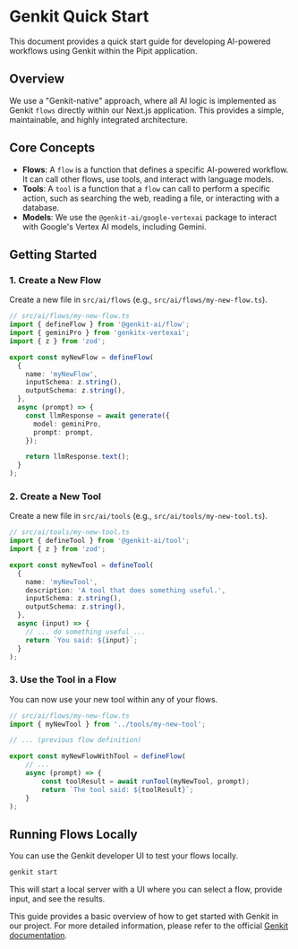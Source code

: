 # Genkit Quick Start

This document provides a quick start guide for developing AI-powered workflows using Genkit within the Pipit application.

## Overview

We use a "Genkit-native" approach, where all AI logic is implemented as Genkit `flows` directly within our Next.js application. This provides a simple, maintainable, and highly integrated architecture.

## Core Concepts

-   **Flows**: A `flow` is a function that defines a specific AI-powered workflow. It can call other flows, use tools, and interact with language models.
-   **Tools**: A `tool` is a function that a `flow` can call to perform a specific action, such as searching the web, reading a file, or interacting with a database.
-   **Models**: We use the `@genkit-ai/google-vertexai` package to interact with Google's Vertex AI models, including Gemini.

## Getting Started

### 1. Create a New Flow

Create a new file in `src/ai/flows` (e.g., `src/ai/flows/my-new-flow.ts`).

```typescript
// src/ai/flows/my-new-flow.ts
import { defineFlow } from '@genkit-ai/flow';
import { geminiPro } from 'genkitx-vertexai';
import { z } from 'zod';

export const myNewFlow = defineFlow(
  {
    name: 'myNewFlow',
    inputSchema: z.string(),
    outputSchema: z.string(),
  },
  async (prompt) => {
    const llmResponse = await generate({
      model: geminiPro,
      prompt: prompt,
    });

    return llmResponse.text();
  }
);
```

### 2. Create a New Tool

Create a new file in `src/ai/tools` (e.g., `src/ai/tools/my-new-tool.ts`).

```typescript
// src/ai/tools/my-new-tool.ts
import { defineTool } from '@genkit-ai/tool';
import { z } from 'zod';

export const myNewTool = defineTool(
  {
    name: 'myNewTool',
    description: 'A tool that does something useful.',
    inputSchema: z.string(),
    outputSchema: z.string(),
  },
  async (input) => {
    // ... do something useful ...
    return `You said: ${input}`;
  }
);
```

### 3. Use the Tool in a Flow

You can now use your new tool within any of your flows.

```typescript
// src/ai/flows/my-new-flow.ts
import { myNewTool } from '../tools/my-new-tool';

// ... (previous flow definition)

export const myNewFlowWithTool = defineFlow(
    // ...
    async (prompt) => {
        const toolResult = await runTool(myNewTool, prompt);
        return `The tool said: ${toolResult}`;
    }
);
```

## Running Flows Locally

You can use the Genkit developer UI to test your flows locally.

```bash
genkit start
```

This will start a local server with a UI where you can select a flow, provide input, and see the results.

This guide provides a basic overview of how to get started with Genkit in our project. For more detailed information, please refer to the official [Genkit documentation](https://firebase.google.com/docs/genkit).
